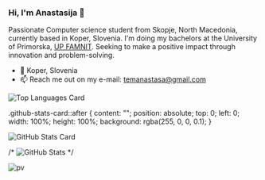 ### Hi, I'm Anastasija 👋

Passionate Computer science student from Skopje, North Macedonia, currently based in Koper, Slovenia. I'm doing my bachelors at the University of Primorska, <a href="https://www.famnit.upr.si/en">UP FAMNIT</a>. Seeking to make a positive impact through innovation and problem-solving.

- 📍 Koper, Slovenia
- 📫 Reach me out on my e-mail: temanastasa@gmail.com

![Top Languages Card](https://github-readme-stats.vercel.app/api/top-langs/?username=ATemova&layout=compact&theme=transparent)

.github-stats-card::after {
            content: "";
            position: absolute;
            top: 0;
            left: 0;
            width: 100%;
            height: 100%;
            background: rgba(255, 0, 0, 0.1);
        }

<div class="github-stats-card">
        <img src="https://github-readme-stats.vercel.app/api/top-langs/?username=ATemova&layout=compact&theme=transparent" alt="GitHub Stats Card"> </div>

/* ![GitHub Stats](https://github-readme-stats.vercel.app/api?username=ATemova&count_private=true&show_icons=true&theme=transparent) */

![pv](https://pageview.vercel.app/?github_user=ATemova)
